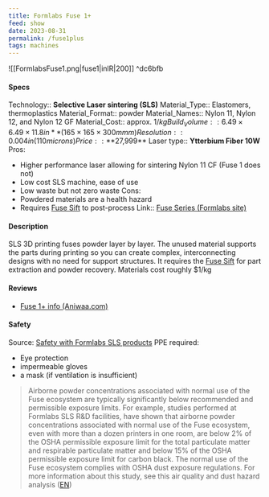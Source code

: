 ```yaml
---
title: Formlabs Fuse 1+
feed: show
date: 2023-08-31
permalink: /fuse1plus
tags: machines
---
```


![[FormlabsFuse1.png|fuse1|inlR|200]] ^dc6bfb

#### Specs
Technology:: **Selective Laser sintering (SLS)**
Material_Type:: Elastomers, thermoplastics
Material_Format:: powder
Material_Names:: Nylon 11, Nylon 12, and Nylon 12 GF
Material_Cost:: approx. $1/kg
Build_Volume:: 6.49 × 6.49 × 11.8 in** (165 × 165 × 300 mmm)
Resolution:: 0.004 in (110 microns)
Price:: **$27,999**
Laser type:: **Ytterbium Fiber 10W**
Pros: 
- Higher performance laser allowing for sintering Nylon 11 CF (Fuse 1 does not)
- Low cost SLS machine, ease of use
- Low waste but not zero waste
Cons: 
- Powdered materials are a health hazard
- Requires [Fuse Sift](https://formlabs.com/post-processing/fuse-sift/) to post-process
Link:: [Fuse Series (Formlabs site)](https://formlabs.com/3d-printers/fuse-1/)

#### Description
SLS 3D printing fuses powder layer by layer. The unused material supports the parts during printing so you can create complex, interconnecting designs with no need for support structures. It requires the [Fuse Sift](https://formlabs.com/post-processing/fuse-sift/) for part extraction and powder recovery. Materials cost roughly $1/kg

#### Reviews
- [Fuse 1+ info (Aniwaa.com)](https://www.aniwaa.com/product/3d-printers/formlabs-fuse-1-30w/)

#### Safety
Source: [Safety with Formlabs SLS products](https://support.formlabs.com/s/article/Safety-with-Formlabs-SLS-products?language=en_US)
PPE required: 
- Eye protection
- impermeable gloves
- a mask (if ventilation is insufficient)

> Airborne powder concentrations associated with normal use of the Fuse ecosystem are typically significantly below recommended and permissible exposure limits. For example, studies performed at Formlabs SLS R&D facilities, have shown that airborne powder concentrations associated with normal use of the Fuse ecosystem, even with more than a dozen printers in one room, are below 2% of the OSHA permissible exposure limit for the total particulate matter and respirable particulate matter and below 15% of the OSHA permissible exposure limit for carbon black. The normal use of the Fuse ecosystem complies with OSHA dust exposure regulations.
> For more information about this study, see this air quality and dust hazard analysis ([EN](https://media.formlabs.com/m/4ff99ad5982b537d/original/-ENUS-Safety-with-Formlabs-SLS-Products-Air-Quality-and-Dust-Hazard-Analysis.pdf))



